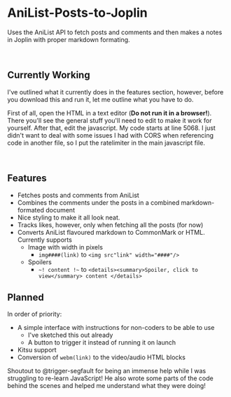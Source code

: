 # AniList-Posts-to-Joplin

Uses the AniList API to fetch posts and comments and then makes a notes in Joplin with proper markdown formating.

<br>

## Currently Working

I've outlined what it currently does in the features section, however, before you download this and run it, let me outline what you have to do.

First of all, open the HTML in a text editor (**Do not run it in a browser!**). There you'll see the general stuff you'll need to edit to make it work for yourself. After that, edit the javascript. My code starts at line 5068. I just didn't want to deal with some issues I had with CORS when referencing code in another file, so I put the ratelimiter in the main javascript file.

<br>

## Features

- Fetches posts and comments from AniList
- Combines the comments under the posts in a combined markdown-formated document
- Nice styling to make it all look neat.
- Tracks likes, however, only when fetching all the posts (for now)
- Converts AniList flavoured markdown to CommonMark or HTML. Currently supports 
  - Image with width in pixels
    - `img####(link)` to `<img src"link" width="####"/>`
  - Spoilers
    - `~! content !~` to `<details><summary>Spoiler, click to view</summary> content </details>`

## Planned

In order of priority:

- A simple interface with instructions for non-coders to be able to use
  - I've sketched this out already
  - A button to trigger it instead of running it on launch
- Kitsu support
- Conversion of `webm(link)` to the video/audio HTML blocks

Shoutout to @trigger-segfault for being an immense help while I was struggling to re-learn JavaScript! He also wrote some parts of the code behind the scenes and helped me understand what they were doing!
